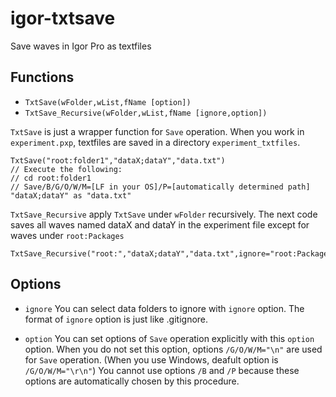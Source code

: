 # igor-txtsave
Save waves in Igor Pro as textfiles

## Functions
- `TxtSave(wFolder,wList,fName [option])`
- `TxtSave_Recursive(wFolder,wList,fName [ignore,option])`

`TxtSave` is just a wrapper function for `Save` operation.
When you work in `experiment.pxp`, textfiles are saved in a directory `experiment_txtfiles`.
```
TxtSave("root:folder1","dataX;dataY","data.txt")
// Execute the following:
// cd root:folder1
// Save/B/G/O/W/M=[LF in your OS]/P=[automatically determined path] "dataX;dataY" as "data.txt"
```

`TxtSave_Recursive` apply `TxtSave` under `wFolder` recursively.
The next code saves all waves named dataX and dataY in the experiment file except for waves under `root:Packages` 
```
TxtSave_Recursive("root:","dataX;dataY","data.txt",ignore="root:Packages",option="/J/O")
```

## Options
- `ignore`
You can select data folders to ignore with `ignore` option. The format of `ignore` option is just like .gitignore.

- `option`
You can set options of `Save` operation explicitly with this `option` option.
When you do not set this option, options `/G/O/W/M="\n"` are used for `Save` operation.
(When you use Windows, deafult option is `/G/O/W/M="\r\n"`)
You cannot use options `/B` and `/P` because these options are automatically chosen by this procedure.
